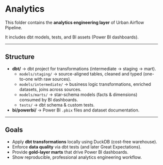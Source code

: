 # Analytics

This folder contains the **analytics engineering layer** of Urban Airflow Pipeline.

It includes dbt models, tests, and BI assets (Power BI dashboards).

---

## Structure
- **dbt/** → dbt project for transformations (intermediate → staging → mart).
  - `models/staging/` → source-aligned tables, cleaned and typed (one-to-one with raw sources).
  - `models/intermediate/` → business logic transformations, enriched datasets, joins across sources.
  - `models/marts/` → star-schema models (facts & dimensions) consumed by BI dashboards.
  - `tests/` → dbt schema & custom tests.
- **bi/powerbi/** → Power BI `.pbix` files and dataset documentation.

---

## Goals
- Apply **dbt transformations** locally using DuckDB (cost-free warehouse).
- Enforce **data quality** via dbt tests (and later Great Expectations).
- Provide **gold-layer marts** that drive Power BI dashboards.
- Show reproducible, professional analytics engineering workflow.
